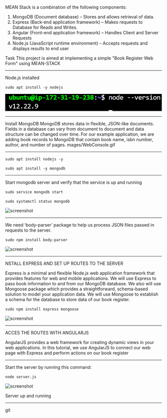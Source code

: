 MEAN Stack is a combination of the following components:
1.	MongoDB (Document database) – Stores and allows retrieval of data.
2.	Express (Back-end application framework) – Makes requests to Database for Reads and Writes.
3.	Angular (Front-end application framework) – Handles Client and Server Requests
4.	Node.js (JavaScript runtime environment) – Accepts requests and displays results to end user

Task
This project is aimed at implementing a simple "Book Register Web Form" using MEAN-STACK
***

Node.js installed
```
sudo apt install -y nodejs
```
![Image](./images/nodejs.png)
***

Install MongoDB
MongoDB stores data in flexible, JSON-like documents. Fields in a database can vary from document to document and data structure can be changed over time. For our example application, we are adding book records to MongoDB that contain book name, isbn number, author, and number of pages.
mages/WebConsole.gif
***
```
sudo apt install nodejs -y
```

```
sudo apt install -y mongodb

```
***
Start mongodb server and verify that the service is up and running  
```
sudo service mongodb start
```````
``````
sudo systemctl status mongodb
``````
![screenshot](./images/mongodbactive.png)
***
We need ‘body-parser’ package to help us process JSON files passed in requests to the server.

```
sudo npm install body-parser
```

![screenshot](./images/body-parser.png)
***
NSTALL EXPRESS AND SET UP ROUTES TO THE SERVER

Express is a minimal and flexible Node.js web application framework that provides features for web and mobile applications. We will use Express to pass book information to and from our MongoDB database.
We also will use Mongoose package which provides a straightforward, schema-based solution to model your application data. We will use Mongoose to establish a schema for the database to store data of our book register.

```
sudo npm install express mongoose
```
![screenshot](./images/mongoose.png)
***

ACCES THE ROUTES WITH ANGULARJS

AngularJS provides a web framework for creating dynamic views in your web applications. In this tutorial, we use AngularJS to connect our web page with Express and perform actions on our book register
***

Start the server by running this command: 
```
node server.js
```

![screenshot](./images/nodeserverup.png)

Server up and running
***
git 


